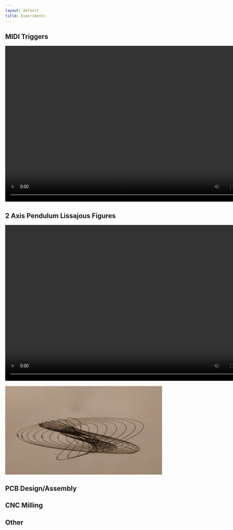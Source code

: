 ```yaml
---
layout: default
title: Experiments
---
```


## MIDI Triggers
<video controls="" width="800" height="500" loop="">
<source src="/assets/video/midi_triggers.mp4" type="video/mp4">
</video>  

## 2 Axis Pendulum Lissajous Figures
<video controls="" width="800" height="500" muted="" loop="">
<source src="/assets/img/experiments/lissajous.mp4" type="video/mp4">
</video>

![](/assets/img/experiments/lissajous.jpg)

## PCB Design/Assembly


## CNC Milling

## Other